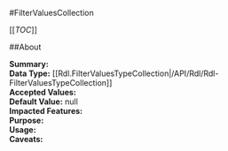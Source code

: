 #FilterValuesCollection

[[_TOC_]]

##About

**Summary:**   
**Data Type:** [[Rdl.FilterValuesTypeCollection|/API/Rdl/Rdl-FilterValuesTypeCollection]]  
**Accepted Values:**   
**Default Value:** null  
**Impacted Features:**   
**Purpose:**   
**Usage:**   
**Caveats:**   

